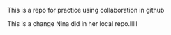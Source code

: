 This is a repo for practice using collaboration in github

This is a change Nina did in her local repo.lllll
